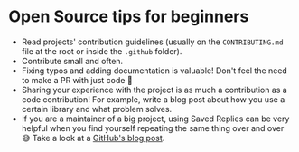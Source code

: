 # Open Source tips for beginners

- Read projects' contribution guidelines (usually on the `CONTRIBUTING.md` file at the root or inside the `.github` folder).
- Contribute small and often.
- Fixing typos and adding documentation is valuable! Don't feel the need to make a PR with just code 🙂
- Sharing your experience with the project is as much a contribution as a code contribution! For example, write a blog post about how you use a certain library and what problem solves.
- If you are a maintainer of a big project, using Saved Replies can be very helpful when you find yourself repeating the same thing over and over 😅 Take a look at a [GitHub's blog post](https://github.blog/2016-03-29-saved-replies/).

